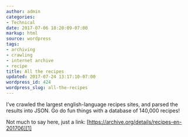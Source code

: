 ```yaml
---
author: admin
categories:
- Technical
date: 2017-07-06 18:20:09-07:00
markup: html
source: wordpress
tags:
- archiving
- crawling
- internet archive
- recipe
title: All the recipes
updated: 2017-07-24 13:17:10-07:00
wordpress_id: 424
wordpress_slug: all-the-recipes
---
```

I’ve crawled the largest english-language recipes sites, and parsed the results into JSON. Go do fun things with a database of 140,000 recipes!

Not much to say here, just a link: [https://archive.org/details/recipes-en-201706][1]

[1]: https://archive.org/details/recipes-en-201706
